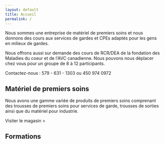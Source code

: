 ```yaml
---
layout: default
title: Accueil
permalink: /
---
```

Nous sommes une entreprise de matériel de premiers soins et nous donnons des cours aux services de gardes et CPEs adaptés pour les gens en milieux de gardes.

Nous offrons aussi sur demande des cours de RCR/DEA de la fondation des Maladies du coeur et de l'AVC canadienne. Nous pouvons nous déplacer chez vous pour un groupe de 8 à 12 participants.

Contactez-nous : 579 - 631 - 1303 ou 450 974 0972

## Matériel de premiers soins

Nous avons une gamme variée de produits de premiers soins comprenant des trousses de premiers soins pour services de garde, trousses de sorties ainsi que du matériel pour industrie.

Visiter le magasin >

## Formations
